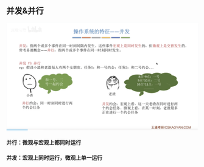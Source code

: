 


## 并发&并行
![输入图片说明](/imgs/2025-07-25/fwSAXQIsrEWrNayw.png)
#### 并行：微观与宏观上都同时运行
#### 并发：宏观上同时运行，微观上单一运行

## 
<!--stackedit_data:
eyJoaXN0b3J5IjpbLTIxNDM4NTY1MzddfQ==
-->